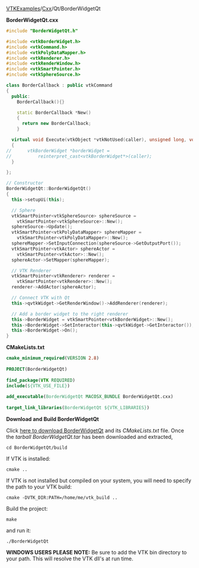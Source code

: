 [VTKExamples](/home/)/[Cxx](/Cxx)/Qt/BorderWidgetQt

**BorderWidgetQt.cxx**
```c++
#include "BorderWidgetQt.h"

#include <vtkBorderWidget.h>
#include <vtkCommand.h>
#include <vtkPolyDataMapper.h>
#include <vtkRenderer.h>
#include <vtkRenderWindow.h>
#include <vtkSmartPointer.h>
#include <vtkSphereSource.h>

class BorderCallback : public vtkCommand
{
  public:
    BorderCallback(){}

    static BorderCallback *New()
    {
      return new BorderCallback;
    }

  virtual void Execute(vtkObject *vtkNotUsed(caller), unsigned long, void*)
  {
//      vtkBorderWidget *borderWidget =
//          reinterpret_cast<vtkBorderWidget*>(caller);
  }

};

// Constructor
BorderWidgetQt::BorderWidgetQt()
{
  this->setupUi(this);

  // Sphere
  vtkSmartPointer<vtkSphereSource> sphereSource =
    vtkSmartPointer<vtkSphereSource>::New();
  sphereSource->Update();
  vtkSmartPointer<vtkPolyDataMapper> sphereMapper =
    vtkSmartPointer<vtkPolyDataMapper>::New();
  sphereMapper->SetInputConnection(sphereSource->GetOutputPort());
  vtkSmartPointer<vtkActor> sphereActor =
    vtkSmartPointer<vtkActor>::New();
  sphereActor->SetMapper(sphereMapper);

  // VTK Renderer
  vtkSmartPointer<vtkRenderer> renderer =
    vtkSmartPointer<vtkRenderer>::New();
  renderer->AddActor(sphereActor);

  // Connect VTK with Qt
  this->qvtkWidget->GetRenderWindow()->AddRenderer(renderer);

  // Add a border widget to the right renderer
  this->BorderWidget = vtkSmartPointer<vtkBorderWidget>::New();
  this->BorderWidget->SetInteractor(this->qvtkWidget->GetInteractor());
  this->BorderWidget->On();
}
```
**CMakeLists.txt**
```cmake
cmake_minimum_required(VERSION 2.8)
 
PROJECT(BorderWidgetQt)
 
find_package(VTK REQUIRED)
include(${VTK_USE_FILE})
 
add_executable(BorderWidgetQt MACOSX_BUNDLE BorderWidgetQt.cxx)
 
target_link_libraries(BorderWidgetQt ${VTK_LIBRARIES})
```

**Download and Build BorderWidgetQt**

Click [here to download BorderWidgetQt](https://github.com/lorensen/VTKWikiExamplesTarballs/raw/master/BorderWidgetQt.tar) and its *CMakeLists.txt* file.
Once the *tarball BorderWidgetQt.tar* has been downloaded and extracted,
```
cd BorderWidgetQt/build 
```
If VTK is installed:
```
cmake ..
```
If VTK is not installed but compiled on your system, you will need to specify the path to your VTK build:
```
cmake -DVTK_DIR:PATH=/home/me/vtk_build ..
```
Build the project:
```
make
```
and run it:
```
./BorderWidgetQt
```
**WINDOWS USERS PLEASE NOTE:** Be sure to add the VTK bin directory to your path. This will resolve the VTK dll's at run time.

